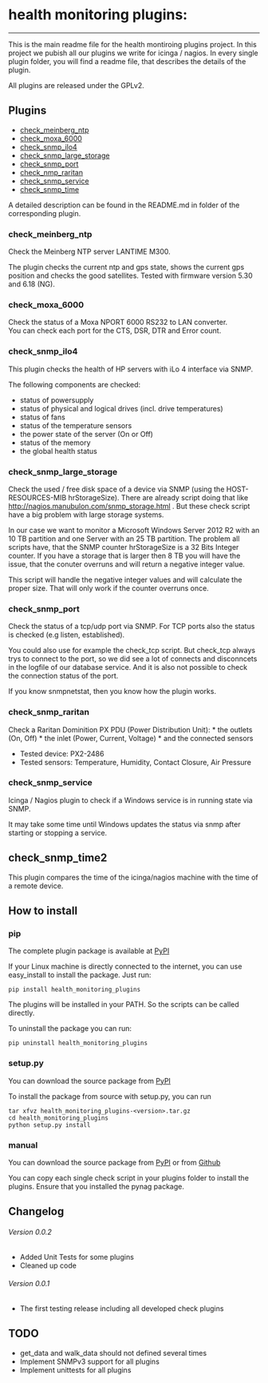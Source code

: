# health monitoring plugins:
---

This is the main readme file for the health montiroing plugins project. In this project we pubish all our plugins we write for icinga / nagios.
In every single plugin folder, you will find a readme file, that describes the details of the plugin.

All plugins are released under the GPLv2.


## Plugins

- [check_meinberg_ntp](health_monitoring_plugins/check_meinberg_ntp/README.md)
- [check_moxa_6000](health_monitoring_plugins/check_moxa_6000/README.md)
- [check_snmp_ilo4](health_monitoring_plugins/check_snmp_ilo4/README.md)
- [check_snmp_large_storage](health_monitoring_plugins/check_snmp_large_storage/README.md)
- [check_snmp_port](health_monitoring_plugins/check_snmp_port/README.md)
- [check_nmp_raritan](health_monitoring_plugins/check_nmp_raritan/README.md)
- [check_snmp_service](health_monitoring_plugins/check_snmp_service/README.md)
- [check_snmp_time](health_monitoring_plugins/check_snmp_time/README.md)

A detailed description can be found in the README.md in folder of the corresponding plugin.

### check_meinberg_ntp

Check the Meinberg NTP server LANTIME M300.

The plugin checks the current ntp and gps state, shows the current gps position and checks the good satellites.
Tested with firmware version 5.30 and 6.18 (NG).

### check_moxa_6000

Check the status of a Moxa NPORT 6000 RS232 to LAN converter.  
You can check each port for the CTS, DSR, DTR and Error count.

### check_snmp_ilo4

This plugin checks the health of HP servers with iLo 4 interface via SNMP.

The following components are checked:

- status of powersupply
- status of physical and logical drives (incl. drive temperatures)
- status of fans
- status of the temperature sensors
- the power state of the server (On or Off)
- status of the memory
- the global health status


### check_snmp_large_storage

Check the used / free disk space of a device via SNMP (using the HOST-RESOURCES-MIB hrStorageSize).
There are already script doing that like http://nagios.manubulon.com/snmp_storage.html . But these check script have a big problem with large storage systems. 

In our case we want to monitor a Microsoft Windows Server 2012 R2 with an 10 TB partition and one Server with an 25 TB partition. The problem all scripts have, that the SNMP counter hrStorageSize is a 32 Bits
Integer counter. If you have a storage that is larger then 8 TB you will have the issue, that the conuter overruns and will return a negative integer value.

This script will handle the negative integer values and will calculate the proper size. That will only work if the counter overruns once.

### check_snmp_port

Check the status of a tcp/udp port via SNMP. For TCP ports also the status is checked (e.g listen, established).

You could also use for example the check_tcp script. But check_tcp always trys to connect to the port, so we did see a lot of connects and disconncets in the logfile of our database service. And it is also not possible to check the connection status of the port.

If you know snmpnetstat, then you know how the plugin works.


### check_snmp_raritan

Check a Raritan Dominition PX PDU (Power Distribution Unit):
    * the outlets (On, Off)
    * the inlet (Power, Current, Voltage)
    * and the connected sensors

* Tested device: PX2-2486
* Tested sensors: Temperature, Humidity, Contact Closure, Air Pressure


### check_snmp_service

Icinga / Nagios plugin to check if a Windows service is in running state via SNMP.

It may take some time until Windows updates the status via snmp after starting or stopping a service.


## check_snmp_time2

This plugin compares the time of the icinga/nagios machine with the time of a remote device.


## How to install

###  pip

The complete plugin package is available at [PyPI](https://pypi.python.org/pypi/health_monitoring_plugins)

If your Linux machine is directly connected to the internet, you can use easy_install to install the package.
Just run:

    pip install health_monitoring_plugins
    
The plugins will be installed in your PATH. So the scripts can be called directly.

To uninstall the package you can run:

    pip uninstall health_monitoring_plugins

### setup.py

You can download the source package from [PyPI](https://pypi.python.org/pypi/health_monitoring_plugins)

To install the package from source with setup.py, you can run

    tar xfvz health_monitoring_plugins-<version>.tar.gz
    cd health_monitoring_plugins
    python setup.py install

### manual

You can download the source package from [PyPI](https://pypi.python.org/pypi/health_monitoring_plugins) or from [Github](https://github.com/rsmuc/health_monitoring_plugins)

You can copy each single check script in your plugins folder to install the plugins.
Ensure that you installed the pynag package.


## Changelog

###### Version 0.0.2

* Added Unit Tests for some plugins
* Cleaned up code

###### Version 0.0.1

* The first testing release including all developed check plugins

## TODO

* get_data and walk_data should not defined several times
* Implement SNMPv3 support for all plugins
* Implement unittests for all plugins